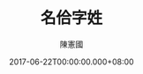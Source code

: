 ---
issue: 229
title: 名佮字姓
author: 陳憲國
date: 2017-06-22T00:00:00.000+08:00
topic: 懷想
difficulty: 1
wikidata: Q98095626
wikidata_link: https://www.wikidata.org/wiki/Q98095626
author_wikidata_link: https://www.wikidata.org/wiki/Q98096340
author_wikidata: Q98096340
---